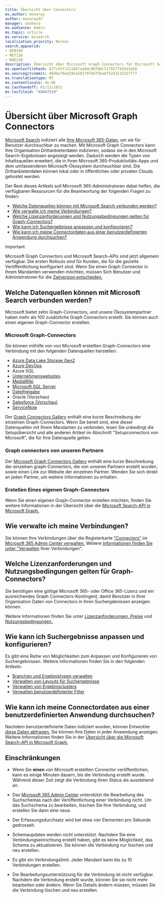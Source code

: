 ```yaml
---
title: Übersicht über Connectors
ms.author: monaray
author: monaray97
manager: shohara
ms.audience: Admin
ms.topic: article
ms.service: mssearch
localization_priority: Normal
search.appverid:
- BFB160
- MET150
- MOE150
description: Übersicht über Microsoft Graph Connectors für Microsoft Search
ms.openlocfilehash: 677c91f121185faa6dc96f80c517917f429a3ab0
ms.sourcegitcommit: 469be70ad295a5837978d75babf5243115257f77
ms.translationtype: MT
ms.contentlocale: de-DE
ms.lasthandoff: 01/13/2021
ms.locfileid: "49847519"
---
```

# <a name="overview-of-microsoft-graph-connectors"></a>Übersicht über Microsoft Graph Connectors

[Microsoft Search](https://docs.microsoft.com/microsoftsearch/overview-microsoft-search) indiziert alle [Ihre Microsoft 365-Daten,](https://www.microsoft.com/microsoft-365) um sie für Benutzer durchsuchbar zu machen. Mit Microsoft Graph Connectors kann Ihre Organisation Drittanbieterdaten indizieren, sodass sie in den Microsoft Search-Ergebnissen angezeigt werden. Dadurch werden die Typen von Inhaltsquellen erweitert, die in Ihren Microsoft 365-Produktivitäts-Apps und dem umfassenderen Microsoft-Ökosystem durchsuchbar sind. Die Drittanbieterdaten können lokal oder in öffentlichen oder privaten Clouds gehostet werden.

<!---link Microsoft Graph reference in line 19 when we have access to relevant documentation--->

Der Rest dieses Artikels soll Microsoft 365-Administratoren dabei helfen, die verfügbaren Ressourcen für die Beantwortung der folgenden Fragen zu finden:

* [Welche Datenquellen können mit Microsoft Search verbunden werden?](#what-data-sources-can-be-connected-to-microsoft-search)
* [Wie verwalte ich meine Verbindungen?](#how-do-i-manage-my-connections)
* [Welche Lizenzanforderungen und Nutzungsbedingungen gelten für Graph-Connectors?](#what-are-the-license-requirements-and-terms-of-use-for-graph-connectors)
* [Wie kann ich Suchergebnisse anpassen und konfigurieren?](#how-do-i-customize-and-configure-search-results)
* [Wie kann ich meine Connectordaten aus einer benutzerdefinierten Anwendung durchsuchen?](#how-do-i-search-my-connector-data-from-a-custom-application)

<!---Modify to another note that is more accurate--->
> [!IMPORTANT]
> Microsoft Graph Connectors und Microsoft Search-APIs sind jetzt allgemein verfügbar. Die ersten Rollouts sind für Kunden, die für die gezielte Veröffentlichung konfiguriert sind. Wenn Sie einen Graph Connector in Ihrem Mandanten verwenden möchten, müssen Sich Benutzer und Administratoren für die [Zielversion entscheiden.](https://docs.microsoft.com/office365/admin/manage/release-options-in-office-365?view=o365-worldwide&preserve-view=true)

<!---Add Value, scenario, example, and/or graphic in December updates--->
<!---Probably remove architecture section below
## Architecture

The following architectural diagram of the Microsoft Graph platform shows how Graph connector content flows through content indexing to user results in [Microsoft Search](https://docs.microsoft.com/microsoftsearch/overview-microsoft-search) clients. The rest of this section explains each of the key building blocks in the diagram.

![Diagram: on-premises and cloud-based data is pulled by connectors and indexed by the Microsoft Search API, and then the Microsoft Search service delivers the results to users.](media/connectors-overview/highlevel-connectors.png)
Graph connectors can pull data from cloud-based (SaaS) data sources and on-premises data stores. The above diagram shows connections to only two data sources, but you can add connections to up ten sources per tenant.

The Microsoft Graph Connectors API instantiates one connection per data source. Then, the API indexes and stores the data. Established connections interact with Microsoft Search, so users can get search results.

You can use the Microsoft 365 [admin center](https://admin.microsoft.com) to setup and manage any of the Graph connectors by Microsoft. The admin center has a simple user interface that makes it easy to establish the connection to your data source, and monitor connection status and utilization.

***Edit paragraph below**_
To create a _*connection** to a data source, admins need authenticated access to the data and the entire content repository. The data is fed to the graph connector service for indexing.--->

## <a name="what-data-sources-can-be-connected-to-microsoft-search"></a>Welche Datenquellen können mit Microsoft Search verbunden werden?

Microsoft bietet zehn Graph-Connectors, und unsere Ökosystempartner haben mehr als 100 zusätzliche Graph Connectors erstellt. Sie können auch einen eigenen Graph-Connector erstellen. 

### <a name="graph-connectors-by-microsoft"></a>Microsoft Graph-Connectors

Sie können mithilfe von von Microsoft erstellten Graph-Connectors eine Verbindung mit den folgenden Datenquellen herstellen:

<!---Need to add a few links below when docs exist--->
* [Azure Data Lake Storage Gen2](azure-data-lake-connector.md)
* [Azure DevOps](azure-devops-connector.md)
* Azure SQL
* [Unternehmenswebsites](enterprise-web-connector.md)
* [MediaWiki](mediawiki-connector.md)
* [Microsoft SQL Server ](MSSQL-connector.md)
* [Dateifreigabe](fileshare-connector.md)
* Oracle (Vorschau)
* [Salesforce (Vorschau)](salesforce-connector.md)
* [ServiceNow](servicenow-connector.md)

Der [Graph Connectors Gallery](connectors-gallery.md) enthält eine kurze Beschreibung der einzelnen Graph-Connectors. Wenn Sie bereit sind, eine dieser Datenquellen mit Ihrem [](configure-connector.md) Mandanten zu verbinden, lesen Sie unbedingt die Setupübersicht und alle anderen Artikel im Abschnitt "Setupconnectors von Microsoft", die für Ihre Datenquelle gelten.

### <a name="graph-connectors-by-our-partners"></a>Graph connectors von unseren Partnern

Der [Microsoft Graph Connectors Gallery](connectors-gallery.md) enthält eine kurze Beschreibung der einzelnen graph-Connectors, die von unseren Partnern erstellt wurden, sowie einen Link zur Website der einzelnen Partner. Wenden Sie sich direkt an jeden Partner, um weitere Informationen zu erhalten.

### <a name="build-your-own-graph-connector"></a>Erstellen Eines eigenen Graph-Connectors

Wenn Sie einen eigenen Graph-Connector erstellen möchten, finden Sie weitere Informationen in der Übersicht über die [Microsoft Search-API in Microsoft Graph.](https://docs.microsoft.com/graph/search-concept-overview)

## <a name="how-do-i-manage-my-connections"></a>Wie verwalte ich meine Verbindungen?

Sie können Ihre Verbindungen über die Registerkarte ["Connectors"](https://admin.microsoft.com/Adminportal/Home#/MicrosoftSearch/Connectors) im [Microsoft 365 Admin Center verwalten.](https://admin.microsoft.com/) Weitere [Informationen finden Sie unter "Verwalten](manage-connector.md) Ihrer Verbindungen".

## <a name="what-are-the-license-requirements-and-terms-of-use-for-graph-connectors"></a>Welche Lizenzanforderungen und Nutzungsbedingungen gelten für Graph-Connectors?

Sie benötigen eine gültige Microsoft 365- oder Office 365-Lizenz und ein ausreichendes Graph Connectors-Kontingent, damit Benutzer in Ihrer Organisation Daten von Connectors in ihren Suchergebnissen anzeigen können.

Weitere Informationen finden Sie unter [Lizenzanforderungen, Preise](licensing.md) und [Nutzungsbedingungen.](terms-of-use.md)

## <a name="how-do-i-customize-and-configure-search-results"></a>Wie kann ich Suchergebnisse anpassen und konfigurieren?

Es gibt eine Reihe von Möglichkeiten zum Anpassen und Konfigurieren von Suchergebnissen. Weitere Informationen finden Sie in den folgenden Artikeln:

* [Branchen und Ergebnistypen verwalten](customize-search-page.md)
* [Verwalten von Layouts für Suchergebnisse](customize-results-layout.md)
* [Verwalten von Ergebnisclusters](result-cluster.md)
* [Verwalten benutzerdefinierter Filter](custom-filters.md)

## <a name="how-do-i-search-my-connector-data-from-a-custom-application"></a>Wie kann ich meine Connectordaten aus einer benutzerdefinierten Anwendung durchsuchen?

Nachdem benutzerdefinierte Daten indiziert wurden, können Entwickler [diese Daten abfragen.](https://docs.microsoft.com/graph/search-concept-custom-types) Sie können Ihre Daten in jeder Anwendung anzeigen. Weitere Informationen finden Sie in der [Übersicht über die Microsoft Search-API in Microsoft Graph.](https://docs.microsoft.com/graph/search-concept-overview)

## <a name="limitations"></a>Einschränkungen

* Wenn Sie **einen** von Microsoft erstellten Connector veröffentlichen, kann es einige Minuten dauern, bis die Verbindung erstellt wurde. Während dieser Zeit zeigt die Verbindung ihren Status als ausstehend an.

* Das [Microsoft 365 Admin Center](https://admin.microsoft.com) unterstützt  die Bearbeitung des Suchschemas nach der Veröffentlichung einer Verbindung nicht. Um das Suchschema zu bearbeiten, löschen Sie Ihre Verbindung, und erstellen Sie dann eine neue.

* Der Erfassungsdurchsatz wird bei etwa vier Elementen pro Sekunde gedrosselt.

* Schemaupdates werden nicht unterstützt. Nachdem Sie eine Verbindungseinrichtung erstellt haben, gibt es keine Möglichkeit, das Schema zu aktualisieren. Sie können die Verbindung nur löschen und neu erstellen.

* Es gibt ein Verbindungslimit. Jeder Mandant kann bis zu 10 Verbindungen erstellen.

* Die Bearbeitungsunterstützung für die Verbindung ist nicht verfügbar. Nachdem die Verbindung erstellt wurde, können Sie sie nicht mehr bearbeiten oder ändern. Wenn Sie Details ändern müssen, müssen Sie die Verbindung löschen und neu erstellen.
